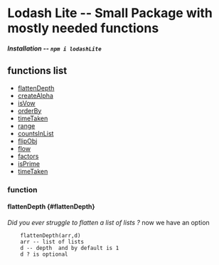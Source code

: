 # Lodash Lite --  Small Package with mostly needed functions

##### *Installation* -- `npm i lodashLite`

## functions list
 -	[flattenDepth](#flattenDepth) 
 -	[createAlpha](#createAlpha) 
 -	[isVow](#isVow) 
 -	[orderBy](#orderBy) 
 -	[timeTaken](#timeTaken) 
 -	[range](#range) 
 -	[countsInList](#countsInList) 
 -	[flipObj](#flipObj) 
 -	[flow](#flow) 
 -	[factors](#factors) 
 -	[isPrime](#isPrime) 
 -	[timeTaken](#timeTaken)

### function

#### flattenDepth {#flattenDepth}

_Did you ever struggle to flatten a list of lists ?_
now we have an option

``` 
    flattenDepth(arr,d)
    arr -- list of lists
    d -- depth  and by default is 1
    d ? is optional
```
